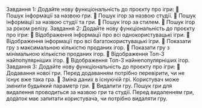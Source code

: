 Завдання 1:
Додайте нову функціональність до проєкту про ігри:
 Пошук інформації за назвою гри.
 Пошук ігор за назвою студії.
 Пошук інформації за назвою студії та гри.
 Пошук ігор за стилем.
 Пошук ігор за роком релізу.
Завдання 2:
Додайте нову функціональність до проєкту про ігри:
 Відображення інформації про всі однокористувацькі ігри.
 Відображення інформації про всі багатокористувацькі ігри.
 Показати гру з максимальною кількістю проданих ігор.
 Показати гру з мінімальною кількістю проданих ігор.
 Відображення Топ-3 найпопулярніших ігор.
 Відображення Топ-3 найнепопулярніших ігор.
Завдання 3:
Додайте нову функціональність до проєкту про ігри:
 Додавання нової гри. Перед додаванням потрібно
перевірити, чи не існує вже така гра.
 Зміна даних в існуючій грі. Користувач може змінити будьякий параметр гри.
 Видалити гру. Пошук гри для видалення проводиться за
назвою гри та студії. Перед видаленням гри, додаток має
запитати користувача, чи потрібно видаляти гру.
